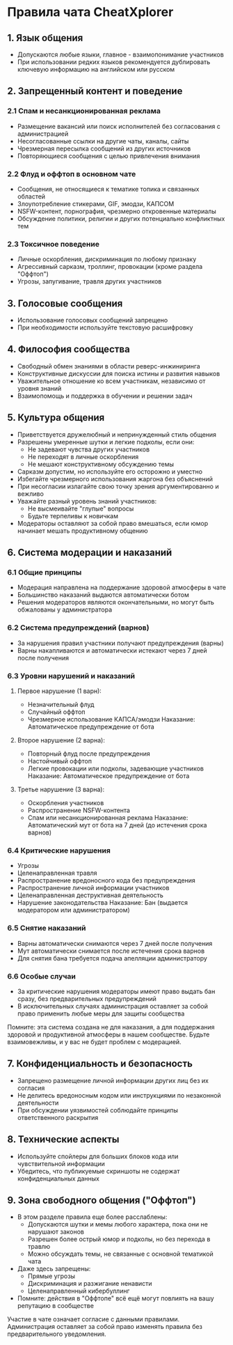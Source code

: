 # Правила чата CheatXplorer

## 1. Язык общения
- Допускаются любые языки, главное - взаимопонимание участников
- При использовании редких языков рекомендуется дублировать ключевую информацию на английском или русском

## 2. Запрещенный контент и поведение

### 2.1 Спам и несанкционированная реклама
- Размещение вакансий или поиск исполнителей без согласования с администрацией
- Несогласованные ссылки на другие чаты, каналы, сайты
- Чрезмерная пересылка сообщений из других источников
- Повторяющиеся сообщения с целью привлечения внимания

### 2.2 Флуд и оффтоп в основном чате
- Сообщения, не относящиеся к тематике топика и связанных областей
- Злоупотребление стикерами, GIF, эмодзи, КАПСОМ
- NSFW-контент, порнография, чрезмерно откровенные материалы
- Обсуждение политики, религии и других потенциально конфликтных тем

### 2.3 Токсичное поведение
- Личные оскорбления, дискриминация по любому признаку
- Агрессивный сарказм, троллинг, провокации (кроме раздела "Оффтоп")
- Угрозы, запугивание, травля других участников

## 3. Голосовые сообщения
- Использование голосовых сообщений запрещено
- При необходимости используйте текстовую расшифровку

## 4. Философия сообщества
- Свободный обмен знаниями в области реверс-инжиниринга
- Конструктивные дискуссии для поиска истины и развития навыков
- Уважительное отношение ко всем участникам, независимо от уровня знаний
- Взаимопомощь и поддержка в обучении и решении задач

## 5. Культура общения
- Приветствуется дружелюбный и непринужденный стиль общения
- Разрешены умеренные шутки и легкие подколы, если они:
  - Не задевают чувства других участников
  - Не переходят в личные оскорбления
  - Не мешают конструктивному обсуждению темы
- Сарказм допустим, но используйте его осторожно и уместно
- Избегайте чрезмерного использования жаргона без объяснений
- При несогласии излагайте свою точку зрения аргументированно и вежливо
- Уважайте разный уровень знаний участников:
  - Не высмеивайте "глупые" вопросы
  - Будьте терпеливы к новичкам
- Модераторы оставляют за собой право вмешаться, если юмор начинает мешать продуктивному общению

## 6. Система модерации и наказаний

### 6.1 Общие принципы
- Модерация направлена на поддержание здоровой атмосферы в чате
- Большинство наказаний выдаются автоматически ботом
- Решения модераторов являются окончательными, но могут быть обжалованы у администратора

### 6.2 Система предупреждений (варнов)
- За нарушения правил участники получают предупреждения (варны)
- Варны накапливаются и автоматически истекают через 7 дней после получения

### 6.3 Уровни нарушений и наказаний
1. Первое нарушение (1 варн):
   - Незначительный флуд
   - Случайный оффтоп
   - Чрезмерное использование КАПСА/эмодзи
   Наказание: Автоматическое предупреждение от бота

2. Второе нарушение (2 варна):
   - Повторный флуд после предупреждения
   - Настойчивый оффтоп
   - Легкие провокации или подколы, задевающие участников
   Наказание: Автоматическое предупреждение от бота

3. Третье нарушение (3 варна):
   - Оскорбления участников
   - Распространение NSFW-контента
   - Спам или несанкционированная реклама
   Наказание: Автоматический мут от бота на 7 дней (до истечения срока варнов)

### 6.4 Критические нарушения
- Угрозы
- Целенаправленная травля
- Распространение вредоносного кода без предупреждения
- Распространение личной информации участников
- Целенаправленная деструктивная деятельность
- Нарушение законодательства
Наказание: Бан (выдается модератором или администратором)

### 6.5 Снятие наказаний
- Варны автоматически снимаются через 7 дней после получения
- Мут автоматически снимается после истечения срока варнов
- Для снятия бана требуется подача апелляции администратору

### 6.6 Особые случаи
- За критические нарушения модераторы имеют право выдать бан сразу, без предварительных предупреждений
- В исключительных случаях администрация оставляет за собой право применить любые меры для защиты сообщества

Помните: эта система создана не для наказания, а для поддержания здоровой и продуктивной атмосферы в нашем сообществе. Будьте взаимовежливы, и у вас не будет проблем с модерацией.

## 7. Конфиденциальность и безопасность
- Запрещено размещение личной информации других лиц без их согласия
- Не делитесь вредоносным кодом или инструкциями по незаконной деятельности
- При обсуждении уязвимостей соблюдайте принципы ответственного раскрытия

## 8. Технические аспекты
- Используйте спойлеры для больших блоков кода или чувствительной информации
- Убедитесь, что публикуемые скриншоты не содержат конфиденциальных данных

## 9. Зона свободного общения ("Оффтоп")
- В этом разделе правила еще более расслаблены:
  - Допускаются шутки и мемы любого характера, пока они не нарушают законов
  - Разрешен более острый юмор и подколы, но без перехода в травлю  
  - Можно обсуждать темы, не связанные с основной тематикой чата
- Даже здесь запрещены:
  - Прямые угрозы
  - Дискриминация и разжигание ненависти
  - Целенаправленный кибербуллинг
- Помните: действия в "Оффтопе" всё ещё могут повлиять на вашу репутацию в сообществе

Участие в чате означает согласие с данными правилами. Администрация оставляет за собой право изменять правила без предварительного уведомления.